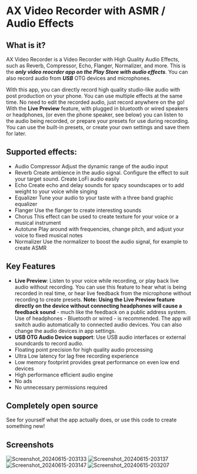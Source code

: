 # AX Video Recorder with ASMR / Audio Effects
## What is it?
AX Video Recorder is a Video Recorder with High Quality Audio Effects, such as Reverb, Compressor, Echo, Flanger, Normalizer, and more. This is the ***only video reocrder app on the Play Store with audio effects***. You can also record audio from ***USB*** OTG devices and microphones.

With this app, you can directly record high quality studio-like audio with post production on your phone. You can use multiple effects at the same time. No need to edit the recorded audio, just record anywhere on the go! With the **Live Preview** feature, with plugged in bluetooth or wired speakers or headphones, (or even the phone speaker, see below) you can listen to the audio being recorded, or prepare your presets for use during recording. You can use the built-in presets, or create your own settings and save them for later. 


## Supported effects:
- Audio Compressor
  Adjust the dynamic range of the audio input
- Reverb
  Create ambience in the audio signal. Configure the effect to suit your target sound. Create LoFi audio easily
- Echo
  Create echo and delay sounds for spacy soundscapes or to add weight to your voice while singing
- Equalizer
  Tune your audio to your taste with a three band graphic equalizer
- Flanger
  Use the flanger to create interesting sounds
- Chorus
  This effect can be used to create texture for your voice or a musical instrument
- Autotune
  Play around with frequencies, change pitch, and adjust your voice to fixed musical notes
- Normalizer
  Use the normalizer to boost the audio signal, for example to create ASMR

## Key Features
- **Live Preview**: Listen to your voice while recording, or play back live audio without recording. You can use this feature to hear what is being recorded in real time, or hear live feedback from the microphone without recording to create presets. **Note: Using the Live Preview feature directly on the device without connecting headphones will cause a feedback sound** - much like the feedback on a public address system. Use of headphones - Bluetooth or wired - is recommended. The app will switch audio automatically to connected audio devices. You can also change the audio devices in app settings.
- **USB OTG Audio Device support**: Use USB audio interfaces or external soundcards to record audio.
- Floating point precision for high quality audio processing
- Ultra Low latency for lag free recording experience
- Low memory footprint provides great performance on even low end devices
- High performance efficient audio engine
- No ads
- No unnecessary permissions required
  
## Completely open source
See for yourself what the app actually does, or use this code to create something new!

## Screenshots
![Screenshot_20240615-203133](https://github.com/djshaji/ax-video-recorder/assets/17184025/170877dd-38b0-4fa8-a542-d77842a65048)
![Screenshot_20240615-203137](https://github.com/djshaji/ax-video-recorder/assets/17184025/9e174b06-fda0-4808-8b25-4f2276889fbd)
![Screenshot_20240615-203147](https://github.com/djshaji/ax-video-recorder/assets/17184025/f1b45d98-b08d-4261-a338-389776507b26)
![Screenshot_20240615-203207](https://github.com/djshaji/ax-video-recorder/assets/17184025/c99abae5-3ffd-4ce0-b03c-7f84b5336878)
